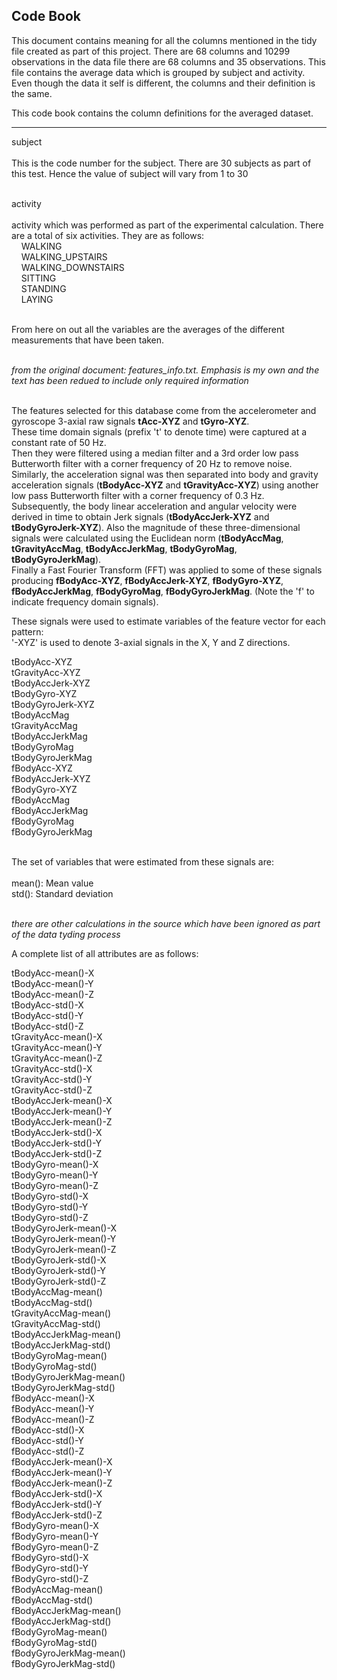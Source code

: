 
## Code Book

This document contains meaning for all the columns mentioned in the tidy file 
created as part of this project. There are 68 columns and 10299 observations 
in the data file there are 68 columns and 35 observations. This file contains 
the average data which is grouped by subject and activity.
Even though the data it self is different, the columns and their definition is
the same.  

This code book contains the column definitions for the averaged dataset.  
***
subject <BR><BR>
This is the code number for the subject. There are 30 subjects as part of this
test. Hence the value of subject will vary from 1 to 30  <BR><BR>
                
activity <BR><BR>
activity which was performed as part of the experimental calculation. There are 
a total of six activities. They are as follows: <BR>
&nbsp;&nbsp;&nbsp;&nbsp;WALKING<BR>
&nbsp;&nbsp;&nbsp;&nbsp;WALKING_UPSTAIRS<BR>
&nbsp;&nbsp;&nbsp;&nbsp;WALKING_DOWNSTAIRS<BR>
&nbsp;&nbsp;&nbsp;&nbsp;SITTING<BR>
&nbsp;&nbsp;&nbsp;&nbsp;STANDING<BR>
&nbsp;&nbsp;&nbsp;&nbsp;LAYING<BR><BR>

From here on out all the variables are the averages of the different measurements
that have been taken.<BR><BR>

*from the original document: features_info.txt. Emphasis is my own and the text has been 
redued to include only required information*<BR><BR>

The features selected for this database come from the accelerometer and gyroscope 
3-axial raw signals **tAcc-XYZ** and **tGyro-XYZ**. <BR>
These time domain signals (prefix 't' to denote time) were captured at a constant rate of 50 Hz.<BR> 
Then they were filtered using a median filter and a 3rd order low pass Butterworth filter with a corner 
frequency of 20 Hz to remove noise. Similarly, the acceleration signal was then 
separated into body and gravity acceleration signals (**tBodyAcc-XYZ** and 
**tGravityAcc-XYZ**) using another low pass Butterworth filter with a corner frequency 
of 0.3 Hz. <BR>
Subsequently, the body linear acceleration and angular velocity were derived in time
to obtain Jerk signals (**tBodyAccJerk-XYZ** and **tBodyGyroJerk-XYZ**). Also the magnitude 
of these three-dimensional signals were calculated using the Euclidean norm 
(**tBodyAccMag**, **tGravityAccMag**, **tBodyAccJerkMag**, **tBodyGyroMag**, **tBodyGyroJerkMag**). <BR>
Finally a Fast Fourier Transform (FFT) was applied to some of these signals producing 
**fBodyAcc-XYZ**, **fBodyAccJerk-XYZ**, **fBodyGyro-XYZ**, **fBodyAccJerkMag**, **fBodyGyroMag**, 
**fBodyGyroJerkMag**. (Note the 'f' to indicate frequency domain signals). <BR>

These signals were used to estimate variables of the feature vector for each pattern:  
'-XYZ' is used to denote 3-axial signals in the X, Y and Z directions.<BR>

tBodyAcc-XYZ<BR>
tGravityAcc-XYZ<BR>
tBodyAccJerk-XYZ<BR>
tBodyGyro-XYZ<BR>
tBodyGyroJerk-XYZ<BR>
tBodyAccMag<BR>
tGravityAccMag<BR>
tBodyAccJerkMag<BR>
tBodyGyroMag<BR>
tBodyGyroJerkMag<BR>
fBodyAcc-XYZ<BR>
fBodyAccJerk-XYZ<BR>
fBodyGyro-XYZ<BR>
fBodyAccMag<BR>
fBodyAccJerkMag<BR>
fBodyGyroMag<BR>
fBodyGyroJerkMag<BR><BR>

The set of variables that were estimated from these signals are: <BR>
<BR>
mean(): Mean value<BR>
std(): Standard deviation<BR><BR>

*there are other calculations in the source which have been ignored as part of the
data tyding process*<BR>

A complete list of all attributes are as follows:<BR>

tBodyAcc-mean()-X       <BR>
tBodyAcc-mean()-Y      <BR>
tBodyAcc-mean()-Z       <BR>
tBodyAcc-std()-X       <BR>
tBodyAcc-std()-Y        <BR>
tBodyAcc-std()-Z       <BR>
tGravityAcc-mean()-X    <BR>
tGravityAcc-mean()-Y   <BR>
tGravityAcc-mean()-Z    <BR>
tGravityAcc-std()-X    <BR>
tGravityAcc-std()-Y     <BR>
tGravityAcc-std()-Z    <BR>
tBodyAccJerk-mean()-X   <BR>
tBodyAccJerk-mean()-Y  <BR>
tBodyAccJerk-mean()-Z   <BR>
tBodyAccJerk-std()-X   <BR>
tBodyAccJerk-std()-Y    <BR>
tBodyAccJerk-std()-Z   <BR>
tBodyGyro-mean()-X      <BR>
tBodyGyro-mean()-Y     <BR>
tBodyGyro-mean()-Z      <BR>
tBodyGyro-std()-X      <BR>
tBodyGyro-std()-Y       <BR>
tBodyGyro-std()-Z      <BR>
tBodyGyroJerk-mean()-X  <BR>
tBodyGyroJerk-mean()-Y <BR>
tBodyGyroJerk-mean()-Z  <BR>
tBodyGyroJerk-std()-X  <BR>
tBodyGyroJerk-std()-Y   <BR>
tBodyGyroJerk-std()-Z  <BR>
tBodyAccMag-mean()      <BR>
tBodyAccMag-std()      <BR>
tGravityAccMag-mean()   <BR>
tGravityAccMag-std()   <BR>
tBodyAccJerkMag-mean()  <BR>
tBodyAccJerkMag-std()  <BR>
tBodyGyroMag-mean()     <BR>
tBodyGyroMag-std()     <BR>
tBodyGyroJerkMag-mean() <BR>
tBodyGyroJerkMag-std() <BR>
fBodyAcc-mean()-X       <BR>
fBodyAcc-mean()-Y      <BR>
fBodyAcc-mean()-Z       <BR>
fBodyAcc-std()-X       <BR>
fBodyAcc-std()-Y        <BR>
fBodyAcc-std()-Z       <BR>
fBodyAccJerk-mean()-X   <BR>
fBodyAccJerk-mean()-Y  <BR>
fBodyAccJerk-mean()-Z   <BR>
fBodyAccJerk-std()-X   <BR>
fBodyAccJerk-std()-Y    <BR>
fBodyAccJerk-std()-Z   <BR>
fBodyGyro-mean()-X      <BR>
fBodyGyro-mean()-Y     <BR>
fBodyGyro-mean()-Z      <BR>
fBodyGyro-std()-X      <BR>
fBodyGyro-std()-Y       <BR>
fBodyGyro-std()-Z      <BR>
fBodyAccMag-mean()      <BR>
fBodyAccMag-std()      <BR>
fBodyAccJerkMag-mean()  <BR>
fBodyAccJerkMag-std()  <BR>
fBodyGyroMag-mean()     <BR>
fBodyGyroMag-std()     <BR>
fBodyGyroJerkMag-mean() <BR>
fBodyGyroJerkMag-std()  <BR>

